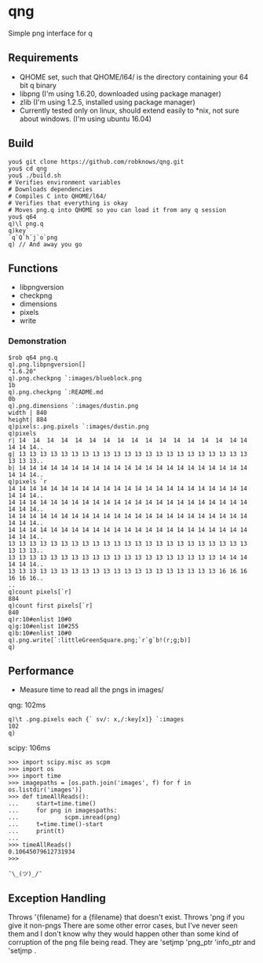 # qng

Simple png interface for q

## Requirements

- QHOME set, such that QHOME/l64/ is the directory containing
your 64 bit q binary
- libpng (I'm using 1.6.20, downloaded using package manager)
- zlib (I'm using 1.2.5, installed using package manager)
- Currently tested only on linux, should extend easily to *nix,
not sure about windows. (I'm using ubuntu 16.04)

## Build

```
you$ git clone https://github.com/robknows/qng.git
you$ cd qng
you$ ./build.sh
# Verifies environment variables
# Downloads dependencies
# Compiles C into QHOME/l64/
# Verifies that everything is okay
# Moves png.q into QHOME so you can load it from any q session
you$ q64
q)\l png.q
q)key`
`q`Q`h`j`o`png
q) // And away you go
```

## Functions

- libpngversion
- checkpng
- dimensions
- pixels
- write

### Demonstration
```
$rob q64 png.q
q).png.libpngversion[]
"1.6.20"
q).png.checkpng `:images/blueblock.png
1b
q).png.checkpng `:README.md
0b
q).png.dimensions `:images/dustin.png
width | 840
height| 884
q)pixels:.png.pixels `:images/dustin.png
q)pixels
r| 14  14  14  14  14  14  14  14  14  14  14  14  14  14  14  14 14 14 14 14..
g| 13 13 13 13 13 13 13 13 13 13 13 13 13 13 13 13 13 13 13 13 13 13 13 13 13..
b| 14 14 14 14 14 14 14 14 14 14 14 14 14 14 14 14 14 14 14 14 14 14 14 14 14..
q)pixels `r
14 14 14 14 14 14 14 14 14 14 14 14 14 14 14 14 14 14 14 14 14 14 14 14 14 14..
14 14 14 14 14 14 14 14 14 14 14 14 14 14 14 14 14 14 14 14 14 14 14 14 14 14..
14 14 14 14 14 14 14 14 14 14 14 14 14 14 14 14 14 14 14 14 14 14 14 14 14 14..
14 14 14 14 14 14 14 14 14 14 14 14 14 14 14 14 14 14 14 14 14 14 14 14 14 14..
13 13 13 13 13 13 13 13 13 13 13 13 13 13 13 13 13 13 13 13 13 13 13 13 13 13..
13 13 13 13 13 13 13 13 13 13 13 13 13 13 13 13 13 13 13 13 14 14 14 14 14 14..
13 13 13 13 13 13 13 13 13 13 13 13 13 13 13 13 13 13 13 13 16 16 16 16 16 16..
..
q)count pixels[`r]
884
q)count first pixels[`r]
840
q)r:10#enlist 10#0
q)g:10#enlist 10#255
q)b:10#enlist 10#0
q).png.write[`:littleGreenSquare.png;`r`g`b!(r;g;b)]
q)
```
## Performance

- Measure time to read all the pngs in images/

qng: 102ms
```
q)\t .png.pixels each {` sv/: x,/:key[x]} `:images
102
q)
```
scipy: 106ms
```
>>> import scipy.misc as scpm
>>> import os
>>> import time
>>> imagepaths = [os.path.join('images', f) for f in os.listdir('images')]
>>> def timeAllReads():
...     start=time.time()
...     for png in imagespaths:
...             scpm.imread(png)
...     t=time.time()-start
...     print(t)
... 
>>> timeAllReads()
0.10645079612731934
>>>
```

`¯\_(ツ)_/¯`


## Exception Handling

Throws '{filename} for a {filename} that doesn't exist.
Throws 'png if you give it non-pngs
There are some other error cases, but I've never seen them and I don't know
why they would happen other than some kind of corruption of the png file being
read. They are 'setjmp 'png_ptr 'info_ptr and 'setjmp .
